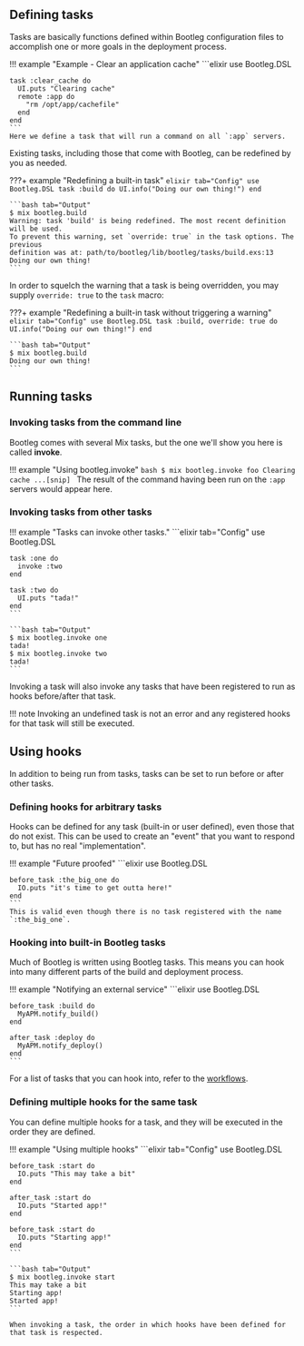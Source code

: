 ## Defining tasks

Tasks are basically functions defined within Bootleg configuration files to accomplish one or more goals in the deployment process.

!!! example "Example - Clear an application cache"
    ```elixir
    use Bootleg.DSL

    task :clear_cache do
      UI.puts "Clearing cache"
      remote :app do
        "rm /opt/app/cachefile"
      end
    end
    ```
    Here we define a task that will run a command on all `:app` servers.

Existing tasks, including those that come with Bootleg, can be redefined by you as needed.

???+ example "Redefining a built-in task"
    ```elixir tab="Config"
    use Bootleg.DSL
    task :build do
      UI.info("Doing our own thing!")
    end
    ```

    ```bash tab="Output"
    $ mix bootleg.build
    Warning: task 'build' is being redefined. The most recent definition will be used.
    To prevent this warning, set `override: true` in the task options. The previous
    definition was at: path/to/bootleg/lib/bootleg/tasks/build.exs:13
    Doing our own thing!
    ```

In order to squelch the warning that a task is being overridden, you may supply `override: true` to the `task` macro:

???+ example "Redefining a built-in task without triggering a warning"
    ```elixir tab="Config"
    use Bootleg.DSL
    task :build, override: true do
      UI.info("Doing our own thing!")
    end
    ```

    ```bash tab="Output"
    $ mix bootleg.build
    Doing our own thing!
    ```


## Running tasks

### Invoking tasks from the command line

Bootleg comes with several Mix tasks, but the one we'll show you here is called **invoke**.

!!! example "Using bootleg.invoke"
    ```bash
    $ mix bootleg.invoke foo
    Clearing cache
    ...[snip]
    ```
    The result of the command having been run on the `:app` servers would appear here.

### Invoking tasks from other tasks

!!! example "Tasks can invoke other tasks."
    ```elixir tab="Config"
    use Bootleg.DSL

    task :one do
      invoke :two
    end

    task :two do
      UI.puts "tada!"
    end
    ```

    ```bash tab="Output"
    $ mix bootleg.invoke one
    tada!
    $ mix bootleg.invoke two
    tada!
    ```

Invoking a task will also invoke any tasks that have been registered to run as hooks before/after that task.

!!! note
    Invoking an undefined task is not an error and any registered hooks for that task will still be executed.

## Using hooks

In addition to being run from tasks, tasks can be set to run before or after other tasks.

### Defining hooks for arbitrary tasks

Hooks can be defined for any task (built-in or user defined), even those that do not exist. This can be used
to create an "event" that you want to respond to, but has no real "implementation".

!!! example "Future proofed"
    ```elixir
    use Bootleg.DSL

    before_task :the_big_one do
      IO.puts "it's time to get outta here!"
    end
    ```
    This is valid even though there is no task registered with the name `:the_big_one`.

### Hooking into built-in Bootleg tasks

Much of Bootleg is written using Bootleg tasks. This means you can hook into many different parts of the build and deployment process.

!!! example "Notifying an external service"
    ```elixir
    use Bootleg.DSL

    before_task :build do
      MyAPM.notify_build()
    end

    after_task :deploy do
      MyAPM.notify_deploy()
    end
    ```

For a list of tasks that you can hook into, refer to the [workflows](/reference/workflow.md).

### Defining multiple hooks for the same task

You can define multiple hooks for a task, and they will be executed in the order they are defined.

!!! example "Using multiple hooks"
    ```elixir tab="Config"
    use Bootleg.DSL

    before_task :start do
      IO.puts "This may take a bit"
    end

    after_task :start do
      IO.puts "Started app!"
    end

    before_task :start do
      IO.puts "Starting app!"
    end
    ```

    ```bash tab="Output"
    $ mix bootleg.invoke start
    This may take a bit
    Starting app!
    Started app!
    ```

    When invoking a task, the order in which hooks have been defined for that task is respected.
